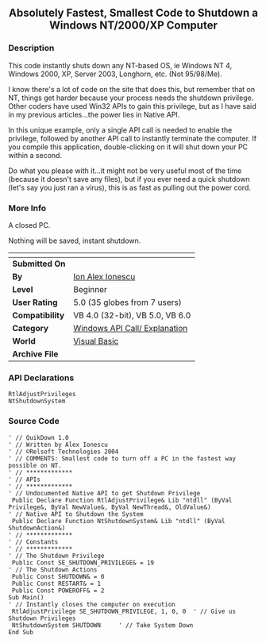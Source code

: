 ﻿<div align="center">

## Absolutely Fastest, Smallest  Code to Shutdown a Windows NT/2000/XP Computer


</div>

### Description

This code instantly shuts down any NT-based OS, ie Windows NT 4, Windows 2000, XP, Server 2003, Longhorn, etc. (Not 95/98/Me).

I know there's a lot of code on the site that does this, but remember that on NT, things get harder because your process needs the shutdown privilege. Other coders have used Win32 APIs to gain this privilege, but as I have said in my previous articles...the power lies in Native API.

In this unique example, only a single API call is needed to enable the privilege, followed by another API call to instantly terminate the computer. If you compile this application, double-clicking on it will shut down your PC within a second.

Do what you please with it...it might not be very useful most of the time (because it doesn't save any files), but if you ever need a quick shutdown (let's say you just ran a virus), this is as fast as pulling out the power cord.
 
### More Info
 
A closed PC.

Nothing will be saved, instant shutdown.


<span>             |<span>
---                |---
**Submitted On**   |
**By**             |[Ion Alex Ionescu](https://github.com/Planet-Source-Code/PSCIndex/blob/master/ByAuthor/ion-alex-ionescu.md)
**Level**          |Beginner
**User Rating**    |5.0 (35 globes from 7 users)
**Compatibility**  |VB 4\.0 \(32\-bit\), VB 5\.0, VB 6\.0
**Category**       |[Windows API Call/ Explanation](https://github.com/Planet-Source-Code/PSCIndex/blob/master/ByCategory/windows-api-call-explanation__1-39.md)
**World**          |[Visual Basic](https://github.com/Planet-Source-Code/PSCIndex/blob/master/ByWorld/visual-basic.md)
**Archive File**   |[](https://github.com/Planet-Source-Code/ion-alex-ionescu-absolutely-fastest-smallest-code-to-shutdown-a-windows-nt-2000-xp-compute__1-53100/archive/master.zip)

### API Declarations

```
RtlAdjustPrivileges
NtShutdownSystem
```


### Source Code

```
' // QuikDown 1.0
' // Written by Alex Ionescu
' // ©Relsoft Technologies 2004
' // COMMENTS: Smallest code to turn off a PC in the fastest way possible on NT.
' // *************
' // APIs
' // *************
' // Undocumented Native API to get Shutdown Privilege
 Public Declare Function RtlAdjustPrivilege& Lib "ntdll" (ByVal Privilege&, ByVal NewValue&, ByVal NewThread&, OldValue&)
' // Native API to Shutdown the System
 Public Declare Function NtShutdownSystem& Lib "ntdll" (ByVal ShutdownAction&)
' // *************
' // Constants
' // *************
' // The Shutdown Privilege
 Public Const SE_SHUTDOWN_PRIVILEGE& = 19
' // The Shutdown Actions
 Public Const SHUTDOWN& = 0
 Public Const RESTART& = 1
 Public Const POWEROFF& = 2
Sub Main()
' // Instantly closes the computer on execution
 RtlAdjustPrivilege SE_SHUTDOWN_PRIVILEGE, 1, 0, 0  ' // Give us Shutdown Privileges
 NtShutdownSystem SHUTDOWN     ' // Take System Down
End Sub
```

